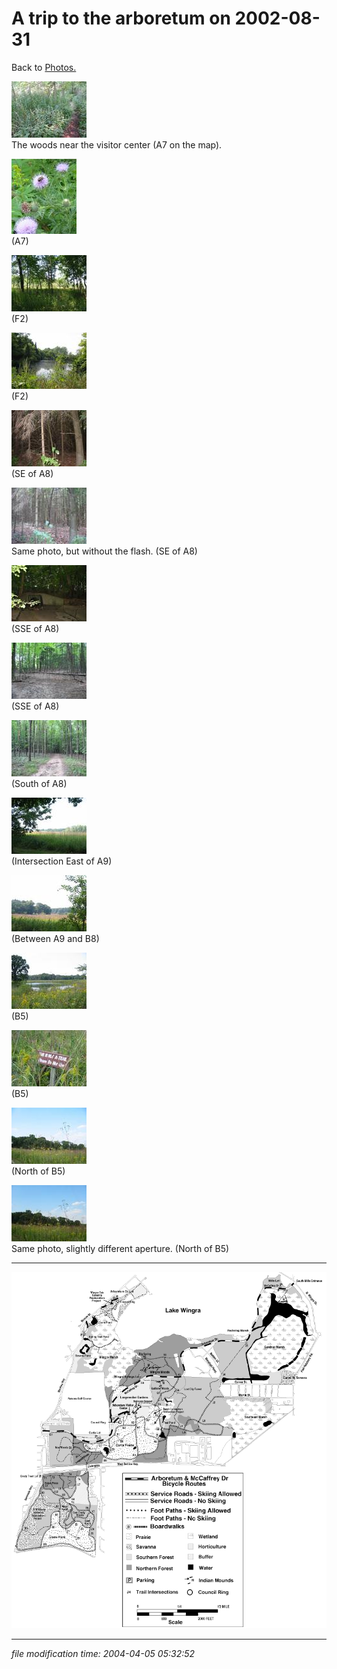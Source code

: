 A trip to the arboretum on 2002-08-31
=====================================

Back to [Photos.](/p/photos/)

[![](/photos/thumb/2002-08-31-woods1.jpg)](/photos/2002-08-31-woods1.jpg)  
The woods near the visitor center (A7 on the map).

[![](/photos/thumb/2002-08-31-bumble.jpg)](/photos/2002-08-31-bumble.jpg)  
(A7)

[![](/photos/thumb/2002-08-31-woods2.jpg)](/photos/2002-08-31-woods2.jpg)  
(F2)

[![](/photos/thumb/2002-08-31-woods3.jpg)](/photos/2002-08-31-woods3.jpg)  
(F2)

[![](/photos/thumb/2002-08-31-woods4f.jpg)](/photos/2002-08-31-woods4f.jpg)  
(SE of A8)

[![](/photos/thumb/2002-08-31-woods4.jpg)](/photos/2002-08-31-woods4.jpg)  
Same photo, but without the flash. (SE of A8)

[![](/photos/thumb/2002-08-31-woods5.jpg)](/photos/2002-08-31-woods5.jpg)  
(SSE of A8)

[![](/photos/thumb/2002-08-31-woods6.jpg)](/photos/2002-08-31-woods6.jpg)  
(SSE of A8)

[![](/photos/thumb/2002-08-31-woods7.jpg)](/photos/2002-08-31-woods7.jpg)  
(South of A8)

[![](/photos/thumb/2002-08-31-woods8.jpg)](/photos/2002-08-31-woods8.jpg)  
(Intersection East of A9)

[![](/photos/thumb/2002-08-31-woods9.jpg)](/photos/2002-08-31-woods9.jpg)  
(Between A9 and B8)

[![](/photos/thumb/2002-08-31-curits2.jpg)](/photos/2002-08-31-curits2.jpg)  
(B5)

[![](/photos/thumb/2002-08-31-curtis1.jpg)](/photos/2002-08-31-curtis1.jpg)  
(B5)

[![](/photos/thumb/2002-08-31-curtis3.jpg)](/photos/2002-08-31-curtis3.jpg)  
(North of B5)

[![](/photos/thumb/2002-08-31-curtis3x.jpg)](/photos/2002-08-31-curtis3x.jpg)  
Same photo, slightly different aperture. (North of B5)

* * *

![[trail map]](/images/arboretum-trailmap.gif)

* * *

<div class="rightside"><em>file modification time: 2004-04-05 05:32:52</em></div>


